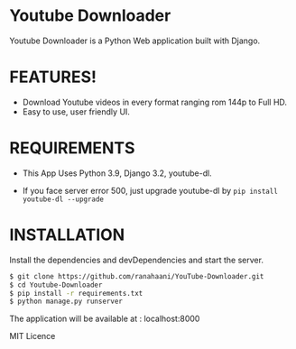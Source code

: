 # Youtube Downloader

Youtube Downloader is a Python Web application built with Django.

# FEATURES!

  - Download Youtube videos in every format ranging rom 144p to Full HD.
  - Easy to use, user friendly UI.


# REQUIREMENTS
  - This App Uses Python 3.9, Django 3.2, youtube-dl.
  * If you face server error 500, just upgrade youtube-dl by ```pip install youtube-dl --upgrade```

# INSTALLATION

Install the dependencies and devDependencies and start the server.

```sh
$ git clone https://github.com/ranahaani/YouTube-Downloader.git
$ cd Youtube-Downloader
$ pip install -r requirements.txt
$ python manage.py runserver
```

The application will be available at : localhost:8000

MIT Licence
